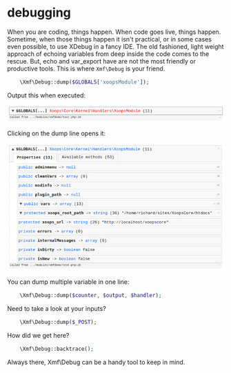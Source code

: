 # debugging

When you are coding, things happen. When code goes live, things happen. Sometime, when those things happen it isn't practical, or in some cases even possible, to use XDebug in a fancy IDE. The old fashioned, light weight approach of echoing variables from deep inside the code comes to the rescue. But, echo and var\_export have are not the most friendly or productive tools. This is where `Xmf\Debug` is your friend.

```php
    \Xmf\Debug::dump($GLOBALS['xoopsModule']);
```

Output this when executed:

![dump output](../../../.gitbook/assets/xmf_debug_dump_1.png)

Clicking on the dump line opens it:

![dump output](../../../.gitbook/assets/xmf_debug_dump_2.png)

You can dump multiple variable in one line:

```php
    \Xmf\Debug::dump($counter, $output, $handler);
```

Need to take a look at your inputs?

```php
    \Xmf\Debug::dump($_POST);
```

How did we get here?

```php
    \Xmf\Debug::backtrace();
```

Always there, Xmf\Debug can be a handy tool to keep in mind.

